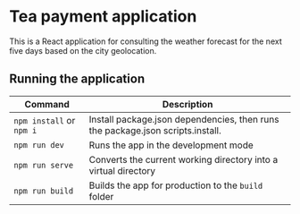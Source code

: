 # Tea payment application

This is a React application for consulting the weather forecast
for the next five days based on the city geolocation.

## Running the application

| Command                  | Description                                                                    |
| ------------------------ | ------------------------------------------------------------------------------ |
| `npm install` or `npm i` | Install package.json dependencies, then runs the package.json scripts.install. |
| `npm run dev`            | Runs the app in the development mode                                           |
| `npm run serve`          | Converts the current working directory into a virtual directory                |
| `npm run build`          | Builds the app for production to the `build` folder                            |